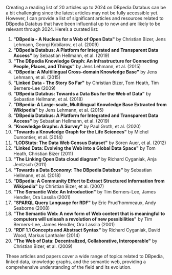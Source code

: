 Creating a reading list of 20 articles up to 2024 on DBpedia Databus can be a bit challenging since the latest articles may not be fully accessible yet. However, I can provide a list of significant articles and resources related to DBpedia Databus that have been influential up to now and are likely to be relevant through 2024. Here’s a curated list:

1. **"DBpedia - A Nucleus for a Web of Open Data"** by Christian Bizer, Jens Lehmann, Georgi Kobilarov, et al. (2009)
2. **"DBpedia Databus: A Platform for Integrated and Transparent Data Access"** by Sebastian Hellmann, et al. (2019)
3. **"The DBpedia Knowledge Graph: An Infrastructure for Connecting People, Places, and Things"** by Jens Lehmann, et al. (2015)
4. **"DBpedia: A Multilingual Cross-domain Knowledge Base"** by Jens Lehmann, et al. (2015)
5. **"Linked Data - The Story So Far"** by Christian Bizer, Tom Heath, Tim Berners-Lee (2009)
6. **"DBpedia Databus: Towards a Data Bus for the Web of Data"** by Sebastian Hellmann, et al. (2018)
7. **"DBpedia: A Large-scale, Multilingual Knowledge Base Extracted from Wikipedia"** by Jens Lehmann, et al. (2015)
8. **"DBpedia Databus: A Platform for Integrated and Transparent Data Access"** by Sebastian Hellmann, et al. (2019)
9. **"Knowledge Graphs: A Survey"** by Paul Groth, et al. (2020)
10. **"Towards a Knowledge Graph for the Life Sciences"** by Michel Dumontier, et al. (2014)
11. **"LODStats: The Data Web Census Dataset"** by Sören Auer, et al. (2012)
12. **"Linked Data: Evolving the Web into a Global Data Space"** by Tom Heath, Christian Bizer (2011)
13. **"The Linking Open Data cloud diagram"** by Richard Cyganiak, Anja Jentzsch (2011)
14. **"Towards a Data Economy: The DBpedia Databus"** by Sebastian Hellmann, et al. (2018)
15. **"DBpedia: A Community Effort to Extract Structured Information from Wikipedia"** by Christian Bizer, et al. (2007)
16. **"The Semantic Web: An Introduction"** by Tim Berners-Lee, James Hendler, Ora Lassila (2001)
17. **"SPARQL Query Language for RDF"** by Eric Prud'hommeaux, Andy Seaborne (2008)
18. **"The Semantic Web: A new form of Web content that is meaningful to computers will unleash a revolution of new possibilities"** by Tim Berners-Lee, James Hendler, Ora Lassila (2001)
19. **"RDF 1.1 Concepts and Abstract Syntax"** by Richard Cyganiak, David Wood, Markus Lanthaler (2014)
20. **"The Web of Data: Decentralized, Collaborative, Interoperable"** by Christian Bizer, et al. (2009)

These articles and papers cover a wide range of topics related to DBpedia, linked data, knowledge graphs, and the semantic web, providing a comprehensive understanding of the field and its evolution.